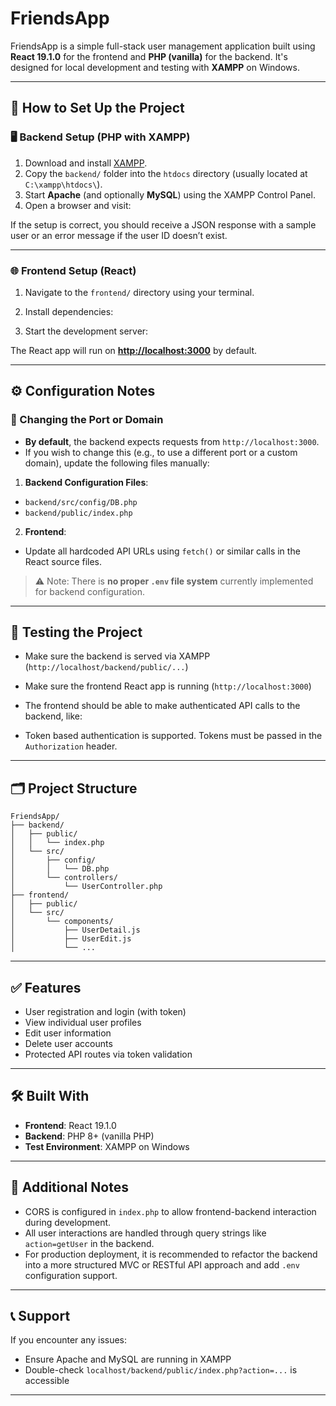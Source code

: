 # FriendsApp

FriendsApp is a simple full-stack user management application built using **React 19.1.0** for the frontend and **PHP (vanilla)** for the backend. It's designed for local development and testing with **XAMPP** on Windows.

---

## 🚀 How to Set Up the Project

### 🖥️ Backend Setup (PHP with XAMPP)

1. Download and install [XAMPP](https://www.apachefriends.org/index.html).
2. Copy the `backend/` folder into the `htdocs` directory (usually located at `C:\xampp\htdocs\`).
3. Start **Apache** (and optionally **MySQL**) using the XAMPP Control Panel.
4. Open a browser and visit:


If the setup is correct, you should receive a JSON response with a sample user or an error message if the user ID doesn’t exist.

---

### 🌐 Frontend Setup (React)

1. Navigate to the `frontend/` directory using your terminal.
2. Install dependencies:


3. Start the development server:


The React app will run on **[http://localhost:3000](http://localhost:3000)** by default.

---

## ⚙️ Configuration Notes

### 🔧 Changing the Port or Domain

- **By default**, the backend expects requests from `http://localhost:3000`.
- If you wish to change this (e.g., to use a different port or a custom domain), update the following files manually:

1. **Backend Configuration Files**:
  - `backend/src/config/DB.php`
  - `backend/public/index.php`

2. **Frontend**:
  - Update all hardcoded API URLs using `fetch()` or similar calls in the React source files.

> ⚠️ Note: There is **no proper `.env` file system** currently implemented for backend configuration.

---

## 🧪 Testing the Project

- Make sure the backend is served via XAMPP (`http://localhost/backend/public/...`)
- Make sure the frontend React app is running (`http://localhost:3000`)
- The frontend should be able to make authenticated API calls to the backend, like:


- Token based authentication is supported. Tokens must be passed in the `Authorization` header.

---

## 🗂 Project Structure
```
FriendsApp/
├── backend/
│   ├── public/
│   │   └── index.php
│   └── src/
│       ├── config/
│       │   └── DB.php
│       └── controllers/
│           └── UserController.php
├── frontend/
│   ├── public/
│   └── src/
│       └── components/
│           ├── UserDetail.js
│           ├── UserEdit.js
│           └── ...
```

---

## ✅ Features

- User registration and login (with token)
- View individual user profiles
- Edit user information
- Delete user accounts
- Protected API routes via token validation

---

## 🛠 Built With

- **Frontend**: React 19.1.0
- **Backend**: PHP 8+ (vanilla PHP)
- **Test Environment**: XAMPP on Windows

---

## 📌 Additional Notes

- CORS is configured in `index.php` to allow frontend-backend interaction during development.
- All user interactions are handled through query strings like `action=getUser` in the backend.
- For production deployment, it is recommended to refactor the backend into a more structured MVC or RESTful API approach and add `.env` configuration support.

---

## 📞 Support

If you encounter any issues:
- Ensure Apache and MySQL are running in XAMPP
- Double-check `localhost/backend/public/index.php?action=...` is accessible
---

